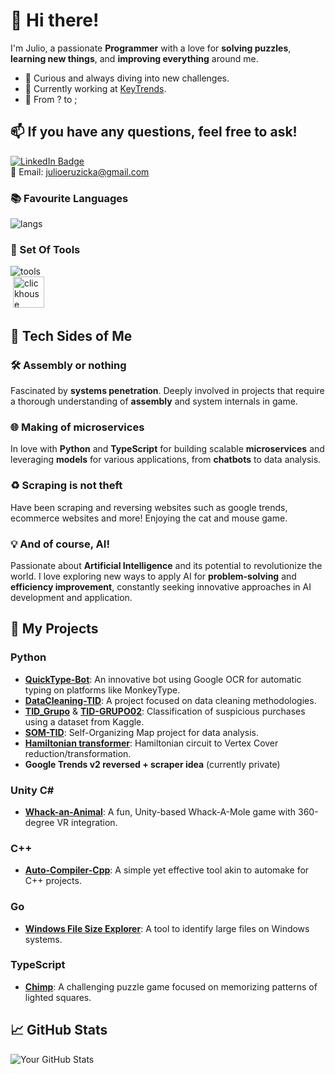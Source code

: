 # 👋 Hi there!

I'm Julio, a passionate **Programmer** with a love for **solving puzzles**, **learning new things**, and **improving everything** around me.

- 🌟 Curious and always diving into new challenges.
- 💼 Currently working at [KeyTrends](https://keytrends.ai/es/).
- 🫶 From ? to ;
  
## 📫 If you have any questions, feel free to ask!
[![LinkedIn Badge](https://img.shields.io/badge/-LinkedIn-0077B5?style=flat&logo=LinkedIn&logoColor=white)](https://www.linkedin.com/in/julio-emanuel-ruzicka-ruzicka-31a127229/)\
📧 Email: julioeruzicka@gmail.com

### 📚 Favourite Languages
![langs](https://skillicons.dev/icons?i=cpp,typescript,rust,python&theme=dark)
### 🧰 Set Of Tools
![tools](https://skillicons.dev/icons?i=react,nodejs,bun,mongo,docker,firebase,github,graphql,kubernetes,linux,lua,mysql,nestjs,postman,rabbitmq,rails,redux,tailwind&theme=dark&perline=6)\
&nbsp;<img src="https://static.cdnlogo.com/logos/c/57/clickhouse.svg" alt="clickhouse" width="50"/>
## 🤖 Tech Sides of Me
### 🛠️ Assembly or nothing 
Fascinated by **systems penetration**. Deeply involved in projects that require a thorough understanding of **assembly** and system internals in game.

### 🌐 Making of microservices
In love with **Python** and **TypeScript** for building scalable **microservices** and leveraging **models** for various applications, from **chatbots** to data analysis.

### ♻️ Scraping is not theft
Have been scraping and reversing websites such as google trends, ecommerce websites and more! Enjoying the cat and mouse game.

### 💡 And of course, AI!
Passionate about **Artificial Intelligence** and its potential to revolutionize the world. I love exploring new ways to apply AI for **problem-solving** and **efficiency improvement**, constantly seeking innovative approaches in AI development and application.

## 🚀 My Projects
### Python
- [**QuickType-Bot**](https://github.com/cracksuxer/QuickType-Bot): An innovative bot using Google OCR for automatic typing on platforms like MonkeyType.
- [**DataCleaning-TID**](https://github.com/cracksuxer/DataCleaning-TID): A project focused on data cleaning methodologies.
- [**TID_Grupo**](https://github.com/cracksuxer/TID_Grupo) & [**TID-GRUPO02**](https://github.com/cracksuxer/TID-GRUPO02): Classification of suspicious purchases using a dataset from Kaggle.
- [**SOM-TID**](https://github.com/cracksuxer/SOM-TID): Self-Organizing Map project for data analysis.
- [**Hamiltonian transformer**](https://github.com/danielmdzrgz/HamiltonianCircuit): Hamiltonian circuit to Vertex Cover reduction/transformation.
- **Google Trends v2 reversed + scraper idea** (currently private)

### Unity C#
- [**Whack-an-Animal**](https://github.com/cracksuxer/Whack-an-animal): A fun, Unity-based Whack-A-Mole game with 360-degree VR integration.

### C++
- [**Auto-Compiler-Cpp**](https://github.com/cracksuxer/Auto-compiler-cpp): A simple yet effective tool akin to automake for C++ projects.

### Go
- [**Windows File Size Explorer**](https://github.com/cracksuxer/windows-file-size-explorer): A tool to identify large files on Windows systems.

### TypeScript
- [**Chimp**](https://github.com/cracksuxer/chimp): A challenging puzzle game focused on memorizing patterns of lighted squares.

## 📈 GitHub Stats
![Your GitHub Stats](https://github-readme-stats.vercel.app/api?username=cracksuxer&show_icons=true&theme=transparent)
